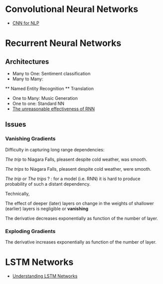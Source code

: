 # Convolutional Neural Networks

* [CNN for NLP](http://www.wildml.com/2015/11/understanding-convolutional-neural-networks-for-nlp)

# Recurrent Neural Networks
## Architectures
* Many to One: Sentiment classification
* Many to Many: 

** Named Entity Recognition
** Translation

* One to Many: Music Generation
* One to one: Standard NN
* [The unreasonable effectiveness of RNN](http://karpathy.github.io/2015/05/21/rnn-effectiveness/)

## Issues
### Vanishing Gradients
Difficulty in capturing long range dependencies:

*The trip* to Niagara Falls, pleasent despite cold weather, was smooth.

*The trips* to Niagara Falls, pleasent despite cold weather, were smooth.

*The trip* or *The trips* ? : for a model (i.e. RNN) it is hard to produce probability of such a distant dependency. 
 

Technically, 

The effect of deeper (later) layers on change in the weights of shallower (earlier) layers is negligible or **vanishing**

The derivative decreases exponentially as function of the number of layer.

### Exploding Gradients
The derivative increases exponentially as function of the number of layer.

# LSTM Networks

* [Understanding LSTM Networks](http://colah.github.io/posts/2015-08-Understanding-LSTMs/)
